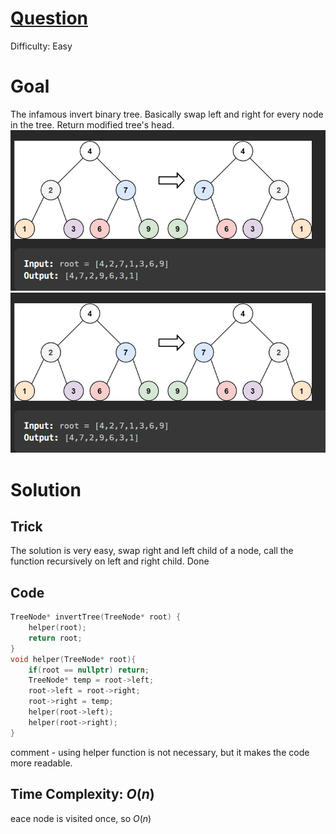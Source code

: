 # [Question](https://leetcode.com/problems/invert-binary-tree/)
Difficulty: Easy
# Goal
The infamous invert binary tree. Basically swap left and right for every node in the tree. Return modified tree's head.
![Alt text](images/image.png)
![Alt text](images/image-1.png)
# Solution
## Trick
The solution is very easy, swap right and left child of a node, call the function recursively on left and right child. Done
## Code
```cpp
TreeNode* invertTree(TreeNode* root) {
    helper(root);
    return root;
}
void helper(TreeNode* root){
    if(root == nullptr) return; 
    TreeNode* temp = root->left;
    root->left = root->right;
    root->right = temp;
    helper(root->left);
    helper(root->right);
}
```
comment - using helper function is not necessary, but it makes the code more readable. 
## Time Complexity: $O(n)$
eace node is visited once, so $O(n)$